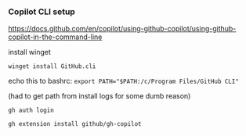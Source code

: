 ### Copilot CLI setup

https://docs.github.com/en/copilot/using-github-copilot/using-github-copilot-in-the-command-line

install winget

`winget install GitHub.cli`

echo this to bashrc:
`export PATH="$PATH:/c/Program Files/GitHub CLI"`

(had to get path from install logs for some dumb reason)

`gh auth login`

`gh extension install github/gh-copilot`